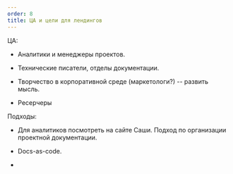 ```yaml
---
order: 8
title: ЦА и цели для лендингов
---
```


ЦА:

-  Аналитики и менеджеры проектов.

-  Технические писатели, отделы документации.

-  Творчество в корпоративной среде (маркетологи?) -- развить мысль.

-  Ресерчеры

Подходы:

-  Для аналитиков посмотреть на сайте Саши. Подход по организации проектной документации.

-  Docs-as-code.

-  